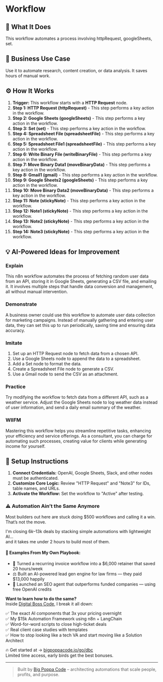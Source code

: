 # Workflow

## 🚀 What It Does
This workflow automates a process involving httpRequest, googleSheets, set.

## 💼 Business Use Case
Use it to automate research, content creation, or data analysis. It saves hours of manual work.

## ⚙️ How It Works
1.  **Trigger:** This workflow starts with a **HTTP Request** node.
2. **Step 1: HTTP Request (httpRequest)** - This step performs a key action in the workflow.
3. **Step 2: Google Sheets (googleSheets)** - This step performs a key action in the workflow.
4. **Step 3: Set (set)** - This step performs a key action in the workflow.
5. **Step 4: Spreadsheet File (spreadsheetFile)** - This step performs a key action in the workflow.
6. **Step 5: Spreadsheet File1 (spreadsheetFile)** - This step performs a key action in the workflow.
7. **Step 6: Write Binary File (writeBinaryFile)** - This step performs a key action in the workflow.
8. **Step 7: Move Binary Data1 (moveBinaryData)** - This step performs a key action in the workflow.
9. **Step 8: Gmail1 (gmail)** - This step performs a key action in the workflow.
10. **Step 9: Google Sheets2 (googleSheets)** - This step performs a key action in the workflow.
11. **Step 10: Move Binary Data2 (moveBinaryData)** - This step performs a key action in the workflow.
12. **Step 11: Note (stickyNote)** - This step performs a key action in the workflow.
13. **Step 12: Note1 (stickyNote)** - This step performs a key action in the workflow.
14. **Step 13: Note2 (stickyNote)** - This step performs a key action in the workflow.
15. **Step 14: Note3 (stickyNote)** - This step performs a key action in the workflow.

## 💡 AI-Powered Ideas for Improvement
### Explain
This n8n workflow automates the process of fetching random user data from an API, storing it in Google Sheets, generating a CSV file, and emailing it. It involves multiple steps that handle data conversion and management, all without manual intervention.

### Demonstrate
A business owner could use this workflow to automate user data collection for marketing campaigns. Instead of manually gathering and entering user data, they can set this up to run periodically, saving time and ensuring data accuracy.

### Imitate
1. Set up an HTTP Request node to fetch data from a chosen API.
2. Use a Google Sheets node to append the data to a spreadsheet.
3. Add a Set node to format the data.
4. Create a Spreadsheet File node to generate a CSV.
5. Use a Gmail node to send the CSV as an attachment.

### Practice
Try modifying the workflow to fetch data from a different API, such as a weather service. Adjust the Google Sheets node to log weather data instead of user information, and send a daily email summary of the weather.

### WIIFM
Mastering this workflow helps you streamline repetitive tasks, enhancing your efficiency and service offerings. As a consultant, you can charge for automating such processes, creating value for clients while generating income for yourself.

## 🔧 Setup Instructions
1. **Connect Credentials:** OpenAI, Google Sheets, Slack, and other nodes must be authenticated.
2. **Customize Core Logic:** Review "HTTP Request" and "Note3" for IDs, table names, and URLs.
3. **Activate the Workflow:** Set the workflow to "Active" after testing.

### ⚠️ Automation Ain’t the Same Anymore

Most builders out here are stuck doing $500 workflows and calling it a win.  
That’s not the move.  

I'm closing $6k–$13k deals by stacking simple automations with lightweight AI...  
and it takes me under 2 hours to build most of them.

#### 🧠 Examples From My Own Playbook:
- 🔁 Turned a recurring invoice workflow into a $6,000 retainer that saved 20 hours/week  
- ⚖️ Built an AI-powered lead gen engine for law firms — they paid $13,000 happily  
- 🚀 Launched an SEO agent that outperforms funded companies — using free OpenAI credits  

**Want to learn how to do the same?**  
Inside [Digital Boss Code](https://bigpoppacode.io/go/dbc), I break it all down:

✅ The exact AI components that 3x your pricing overnight  
✅ My $15k Automation Framework using n8n + LangChain  
✅ Word-for-word scripts to close high-ticket deals  
✅ Real client case studies with templates  
✅ How to stop looking like a tech VA and start moving like a Solution Architect  

🔥 Get started at → [bigpoppacode.io/go/dbc](https://bigpoppacode.io/go/dbc)  
Limited time access, early birds get the best bonuses.

---
> Built by [Big Poppa Code](https://bigpoppacode.io) – architecting automations that scale people, profits, and purpose.
